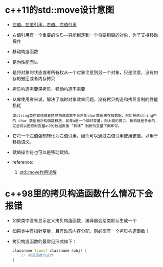 # c++11的std::move设计意图

- [左值、左值引用、右值、右值引用](http://www.cnblogs.com/SZxiaochun/p/8017475.html%EF%BC%89) 

- 右值引用有一个重要的性质—只能绑定到一个将要销毁的对象，为了支持移动操作

- 移动构造函数

- [是为性能而生](https://www.cnblogs.com/yoyo-sincerely/p/8658075.html)

- 是将对象的状态或者所有权从一个对象注意到另一个对象，只是注意，没有内存的搬迁或者内存拷贝

- 拷贝构造需要深拷贝，移动构造不需要

- 从库使用者来说，解决了临时对象效率问题，没有拷贝构造和拷贝复制的性能损耗

  ```
  如string类在赋值或者拷贝构造函数中会声明char数组来存放数据，然后把原string中的 char 数组被析构函数释放，如果a是一个临时变量，则上面的拷贝，析构就是多余的，完全可以把临时变量a中的数据直接 “转移” 到新的变量下面即可。
  ```

- 它将一个左值强制转化为右值引用，继而可以通过右值引用使用该值，以用于移动语义。

- 赋值操作符也可以是移动赋值。

- reference:

  1. [std::move作用详解](https://blog.csdn.net/qq_30683329/article/details/88532673)

  

# c++98里的拷贝构造函数什么情况下会报错

- 如果类中没有显示定义拷贝构造函数，编译器会给类默认生成一个

- 如果类中有指针变量，且有动态内存分配，则必须有一个拷贝构造函数！

- 拷贝构造函数的最常见形式如下：

  ```c++
  classname (const classname &obj) {   
      // 构造函数的主体 
  }
  ```
